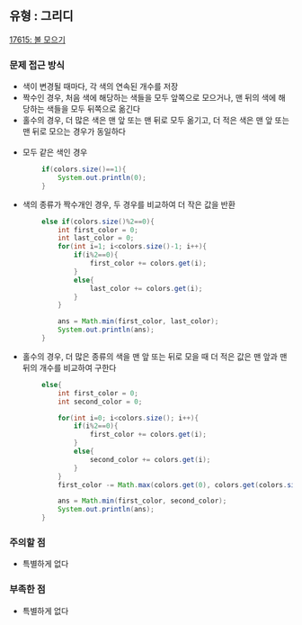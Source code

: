## 유형 : 그리디
[17615: 볼 모으기](https://www.acmicpc.net/problem/17615)

### 문제 접근 방식
  - 색이 변경될 때마다, 각 색의 연속된 개수를 저장
  - 짝수인 경우, 처음 색에 해당하는 색들을 모두 앞쪽으로 모으거나, 맨 뒤의 색에 해당하는 색들을 모두 뒤쪽으로 옮긴다
  - 홀수의 경우, 더 많은 색은 맨 앞 또는 맨 뒤로 모두 옮기고, 더 적은 색은 맨 앞 또는 맨 뒤로 모으는 경우가 동일하다
<br></br>
  - 모두 같은 색인 경우
``` Java
        if(colors.size()==1){
            System.out.println(0);
        }
```

  - 색의 종류가 짝수개인 경우, 두 경우를 비교하여 더 작은 값을 반환
``` Java
        else if(colors.size()%2==0){
            int first_color = 0;
            int last_color = 0;
            for(int i=1; i<colors.size()-1; i++){
                if(i%2==0){
                    first_color += colors.get(i);
                }
                else{
                    last_color += colors.get(i);
                }
            }

            ans = Math.min(first_color, last_color);
            System.out.println(ans);
        }
```

- 홀수의 경우, 더 많은 종류의 색을 맨 앞 또는 뒤로 모을 때 더 적은 값은 맨 앞과 맨 뒤의 개수를 비교하여 구한다
``` Java
        else{
            int first_color = 0;
            int second_color = 0;

            for(int i=0; i<colors.size(); i++){
                if(i%2==0){
                    first_color += colors.get(i);
                }
                else{
                    second_color += colors.get(i);
                }
            }
            first_color -= Math.max(colors.get(0), colors.get(colors.size()-1));

            ans = Math.min(first_color, second_color);
            System.out.println(ans);
        }
```

### 주의할 점
  - 특별하게 없다

### 부족한 점
  - 특별하게 없다

